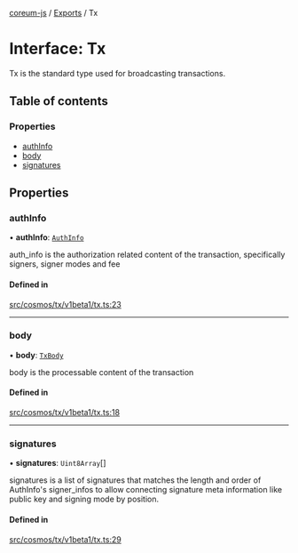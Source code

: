 [coreum-js](../README.md) / [Exports](../modules.md) / Tx

# Interface: Tx

Tx is the standard type used for broadcasting transactions.

## Table of contents

### Properties

- [authInfo](Tx.md#authinfo)
- [body](Tx.md#body)
- [signatures](Tx.md#signatures)

## Properties

### authInfo

• **authInfo**: [`AuthInfo`](../modules.md#authinfo)

auth_info is the authorization related content of the transaction,
specifically signers, signer modes and fee

#### Defined in

[src/cosmos/tx/v1beta1/tx.ts:23](https://github.com/PulsaraIO/coreum-js/blob/63824e3/src/cosmos/tx/v1beta1/tx.ts#L23)

___

### body

• **body**: [`TxBody`](../modules.md#txbody)

body is the processable content of the transaction

#### Defined in

[src/cosmos/tx/v1beta1/tx.ts:18](https://github.com/PulsaraIO/coreum-js/blob/63824e3/src/cosmos/tx/v1beta1/tx.ts#L18)

___

### signatures

• **signatures**: `Uint8Array`[]

signatures is a list of signatures that matches the length and order of
AuthInfo's signer_infos to allow connecting signature meta information like
public key and signing mode by position.

#### Defined in

[src/cosmos/tx/v1beta1/tx.ts:29](https://github.com/PulsaraIO/coreum-js/blob/63824e3/src/cosmos/tx/v1beta1/tx.ts#L29)
